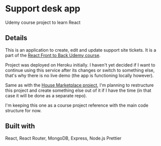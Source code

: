 # Support desk app

Udemy course project to learn React

## Details

This is an application to create, edit and update support site tickets. It is a part of the [React Front to Back Udemy course](https://www.udemy.com/course/react-front-to-back-2022/).

Project was deployed on Heroku initially. I haven't yet decided if I want to continue using this service after its changes or switch to something else, that's why there is no live demo (the app is functioning locally however).

Same as with the [House Marketplace project](https://github.com/Dimterion/House-marketplace), I'm planning to restructure this project and create something else out of it if I have the time (in that case it will be done as a separate repo).

I'm keeping this one as a course project reference with the main code structure for now.

## Built with

React, React Router, MongoDB, Express, Node.js Prettier
